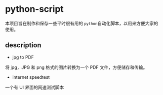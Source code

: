 # python-script

本项目旨在制作和保存一些平时很有用的 `python`自动化脚本，以用来方便大家的使用。

## description

- jpg to PDF

将 jpg，JPG 和 png 格式的图片转换为一个 PDF 文件，方便储存和传输。

- internet speedtest

一个有 UI 界面的网速测试脚本
